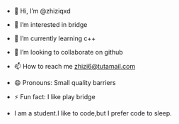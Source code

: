 - 👋 Hi, I’m @zhiziqxd
- 👀 I’m interested in bridge
- 🌱 I’m currently learning c++
- 💞️ I’m looking to collaborate on github
- 📫 How to reach me zhizi6@tutamail.com
- 😄 Pronouns: Small quality barriers
- ⚡ Fun fact: I like play bridge

- I am a student.I like to code,but I prefer code to sleep.
